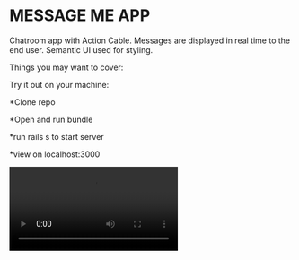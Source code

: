 # MESSAGE ME APP

Chatroom app with Action Cable. Messages are displayed in real time to the end user. Semantic UI used for styling.

Things you may want to cover:

Try it out on your machine:

*Clone repo

*Open and run bundle

*run rails s to start server

*view on localhost:3000

![example](https://user-images.githubusercontent.com/73797541/144076203-4a8735a2-1030-4841-944c-99beeabd6e67.mov)

